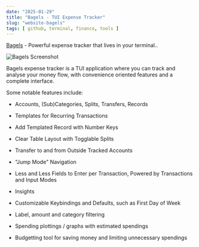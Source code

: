 ```yaml
---
date: "2025-01-29"
title: "Bagels - TUI Expense Tracker"
slug: "website-bagels"
tags: [ github, terminal, finance, tools ]
---
```




[Bagels][1] - Powerful expense tracker that lives in your terminal..

![Bagels Screenshot][2]

Bagels expense tracker is a TUI application where you can track and analyse your money flow, with convenience oriented features and a complete interface.

Some notable features include:
* Accounts, (Sub)Categories, Splits, Transfers, Records
* Templates for Recurring Transactions
* Add Templated Record with Number Keys
* Clear Table Layout with Togglable Splits
* Transfer to and from Outside Tracked Accounts
* "Jump Mode" Navigation
* Less and Less Fields to Enter per Transaction, Powered by Transactions and Input Modes
* Insights
* Customizable Keybindings and Defaults, such as First Day of Week
* Label, amount and category filtering
* Spending plottings / graphs with estimated spendings
* Budgetting tool for saving money and limiting unnecessary spendings



   [1]: https://github.com/EnhancedJax/Bagels
   [2]: https://raw.githubusercontent.com/EnhancedJax/Bagels/refs/heads/main/public/screenshots/thumb1.png
